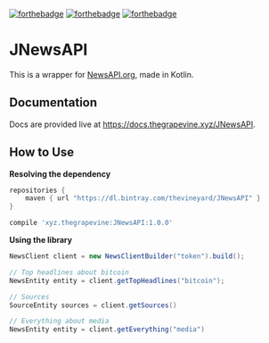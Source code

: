 [![forthebadge](https://forthebadge.com/images/badges/made-with-java.svg)](https://forthebadge.com)
[![forthebadge](https://forthebadge.com/images/badges/kinda-sfw.svg)](https://forthebadge.com)
[![forthebadge](https://forthebadge.com/images/badges/60-percent-of-the-time-works-every-time.svg)](https://forthebadge.com)
# JNewsAPI
This is a wrapper for [NewsAPI.org](https://newsapi.org/), made in Kotlin.

## Documentation
Docs are provided live at https://docs.thegrapevine.xyz/JNewsAPI.

## How to Use
**Resolving the dependency**
```groovy
repositories { 
    maven { url "https://dl.bintray.com/thevineyard/JNewsAPI" } 
}
```

```groovy
compile 'xyz.thegrapevine:JNewsAPI:1.0.0'
```

**Using the library**
```java
NewsClient client = new NewsClientBuilder("token").build();

// Top headlines about bitcoin
NewsEntity entity = client.getTopHeadlines("bitcoin");

// Sources
SourceEntity sources = client.getSources()

// Everything about media
NewsEntity entity = client.getEverything("media")
```
